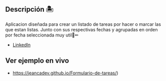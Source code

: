 ## Descripción 🏝

Aplicacion diseñada para crear un listado de tareas por hacer o marcar las que estan listas. Junto con sus respectivas fechas y agrupadas en orden por fecha seleccionada
muy util📄✏
* [LinkedIn](https://www.linkedin.com/in/jeancarlosobando/)

## Ver ejemplo en vivo
* https://jeancadev.github.io/Formulario-de-tareas/)
